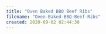 ```yaml
---
title: "Oven Baked BBQ Beef Ribs"
filename: "Oven-Baked-BBQ-Beef-Ribs"
created: 2020-09-02 02:44:30
---
```

